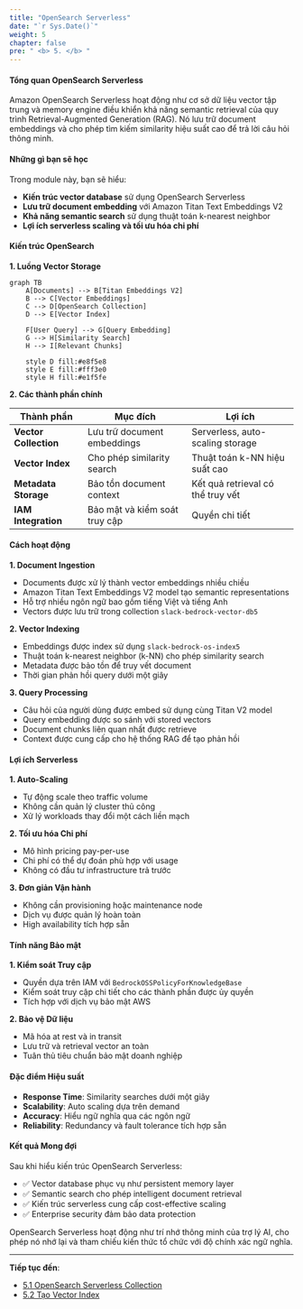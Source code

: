 ```yaml
---
title: "OpenSearch Serverless"
date: "`r Sys.Date()`"
weight: 5
chapter: false
pre: " <b> 5. </b> "
---
```


#### Tổng quan OpenSearch Serverless

Amazon OpenSearch Serverless hoạt động như cơ sở dữ liệu vector tập trung và memory engine điều khiển khả năng semantic retrieval của quy trình Retrieval-Augmented Generation (RAG). Nó lưu trữ document embeddings và cho phép tìm kiếm similarity hiệu suất cao để trả lời câu hỏi thông minh.

#### Những gì bạn sẽ học

Trong module này, bạn sẽ hiểu:

- **Kiến trúc vector database** sử dụng OpenSearch Serverless
- **Lưu trữ document embedding** với Amazon Titan Text Embeddings V2
- **Khả năng semantic search** sử dụng thuật toán k-nearest neighbor
- **Lợi ích serverless scaling và tối ưu hóa chi phí**

#### Kiến trúc OpenSearch

**1. Luồng Vector Storage**

```mermaid
graph TB
    A[Documents] --> B[Titan Embeddings V2]
    B --> C[Vector Embeddings]
    C --> D[OpenSearch Collection]
    D --> E[Vector Index]

    F[User Query] --> G[Query Embedding]
    G --> H[Similarity Search]
    H --> I[Relevant Chunks]

    style D fill:#e8f5e8
    style E fill:#fff3e0
    style H fill:#e1f5fe
```

**2. Các thành phần chính**

| Thành phần            | Mục đích                    | Lợi ích                          |
| --------------------- | --------------------------- | -------------------------------- |
| **Vector Collection** | Lưu trữ document embeddings | Serverless, auto-scaling storage |
| **Vector Index**      | Cho phép similarity search  | Thuật toán k-NN hiệu suất cao    |
| **Metadata Storage**  | Bảo tồn document context    | Kết quả retrieval có thể truy vết |
| **IAM Integration**   | Bảo mật và kiểm soát truy cập | Quyền chi tiết                   |

#### Cách hoạt động

**1. Document Ingestion**

- Documents được xử lý thành vector embeddings nhiều chiều
- Amazon Titan Text Embeddings V2 model tạo semantic representations
- Hỗ trợ nhiều ngôn ngữ bao gồm tiếng Việt và tiếng Anh
- Vectors được lưu trữ trong collection `slack-bedrock-vector-db5`

**2. Vector Indexing**

- Embeddings được index sử dụng `slack-bedrock-os-index5`
- Thuật toán k-nearest neighbor (k-NN) cho phép similarity search
- Metadata được bảo tồn để truy vết document
- Thời gian phản hồi query dưới một giây

**3. Query Processing**

- Câu hỏi của người dùng được embed sử dụng cùng Titan V2 model
- Query embedding được so sánh với stored vectors
- Document chunks liên quan nhất được retrieve
- Context được cung cấp cho hệ thống RAG để tạo phản hồi

#### Lợi ích Serverless

**1. Auto-Scaling**

- Tự động scale theo traffic volume
- Không cần quản lý cluster thủ công
- Xử lý workloads thay đổi một cách liền mạch

**2. Tối ưu hóa Chi phí**

- Mô hình pricing pay-per-use
- Chi phí có thể dự đoán phù hợp với usage
- Không có đầu tư infrastructure trả trước

**3. Đơn giản Vận hành**

- Không cần provisioning hoặc maintenance node
- Dịch vụ được quản lý hoàn toàn
- High availability tích hợp sẵn

#### Tính năng Bảo mật

**1. Kiểm soát Truy cập**

- Quyền dựa trên IAM với `BedrockOSSPolicyForKnowledgeBase`
- Kiểm soát truy cập chi tiết cho các thành phần được ủy quyền
- Tích hợp với dịch vụ bảo mật AWS

**2. Bảo vệ Dữ liệu**

- Mã hóa at rest và in transit
- Lưu trữ và retrieval vector an toàn
- Tuân thủ tiêu chuẩn bảo mật doanh nghiệp

#### Đặc điểm Hiệu suất

- **Response Time**: Similarity searches dưới một giây
- **Scalability**: Auto scaling dựa trên demand
- **Accuracy**: Hiểu ngữ nghĩa qua các ngôn ngữ
- **Reliability**: Redundancy và fault tolerance tích hợp sẵn

#### Kết quả Mong đợi

Sau khi hiểu kiến trúc OpenSearch Serverless:

- ✅ Vector database phục vụ như persistent memory layer
- ✅ Semantic search cho phép intelligent document retrieval
- ✅ Kiến trúc serverless cung cấp cost-effective scaling
- ✅ Enterprise security đảm bảo data protection

OpenSearch Serverless hoạt động như trí nhớ thông minh của trợ lý AI, cho phép nó nhớ lại và tham chiếu kiến thức tổ chức với độ chính xác ngữ nghĩa.

---

**Tiếp tục đến**:

- [5.1 OpenSearch Serverless Collection](../5-opensearch/5.1-collection)
- [5.2 Tạo Vector Index](../5-opensearch/5.2-vector_index)